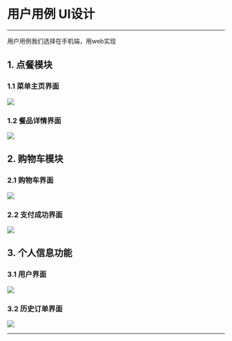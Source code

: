  # 用户用例 UI设计
-----
用户用例我们选择在手机端，用web实现

## 1. 点餐模块
### 1.1 菜单主页界面
![](../images/UI-android-menu.PNG)
### 1.2 餐品详情界面
![](../images/UI-android-details.PNG)

## 2. 购物车模块
### 2.1 购物车界面
![](../images/UI-android-shopping.PNG)
### 2.2 支付成功界面
![](../images/UI-android-succeed.PNG)

## 3. 个人信息功能
### 3.1 用户界面
![](../images/UI-android-user.PNG)
### 3.2 历史订单界面
![](../images/UI-android-historyorder.PNG)

-----
